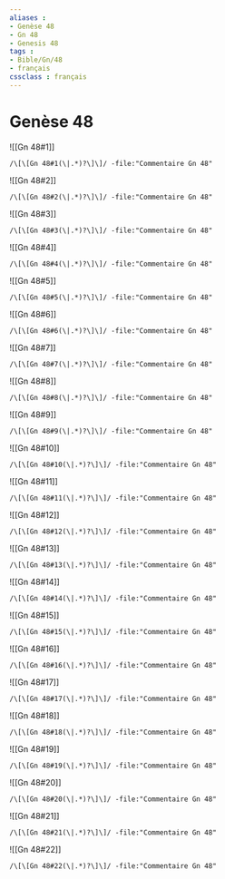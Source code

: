 ```yaml
---
aliases : 
- Genèse 48
- Gn 48
- Genesis 48
tags : 
- Bible/Gn/48
- français
cssclass : français
---
```


# Genèse 48

![[Gn 48#1]]

```query
/\[\[Gn 48#1(\|.*)?\]\]/ -file:"Commentaire Gn 48"
```

![[Gn 48#2]]

```query
/\[\[Gn 48#2(\|.*)?\]\]/ -file:"Commentaire Gn 48"
```

![[Gn 48#3]]

```query
/\[\[Gn 48#3(\|.*)?\]\]/ -file:"Commentaire Gn 48"
```

![[Gn 48#4]]

```query
/\[\[Gn 48#4(\|.*)?\]\]/ -file:"Commentaire Gn 48"
```

![[Gn 48#5]]

```query
/\[\[Gn 48#5(\|.*)?\]\]/ -file:"Commentaire Gn 48"
```

![[Gn 48#6]]

```query
/\[\[Gn 48#6(\|.*)?\]\]/ -file:"Commentaire Gn 48"
```

![[Gn 48#7]]

```query
/\[\[Gn 48#7(\|.*)?\]\]/ -file:"Commentaire Gn 48"
```

![[Gn 48#8]]

```query
/\[\[Gn 48#8(\|.*)?\]\]/ -file:"Commentaire Gn 48"
```

![[Gn 48#9]]

```query
/\[\[Gn 48#9(\|.*)?\]\]/ -file:"Commentaire Gn 48"
```

![[Gn 48#10]]

```query
/\[\[Gn 48#10(\|.*)?\]\]/ -file:"Commentaire Gn 48"
```

![[Gn 48#11]]

```query
/\[\[Gn 48#11(\|.*)?\]\]/ -file:"Commentaire Gn 48"
```

![[Gn 48#12]]

```query
/\[\[Gn 48#12(\|.*)?\]\]/ -file:"Commentaire Gn 48"
```

![[Gn 48#13]]

```query
/\[\[Gn 48#13(\|.*)?\]\]/ -file:"Commentaire Gn 48"
```

![[Gn 48#14]]

```query
/\[\[Gn 48#14(\|.*)?\]\]/ -file:"Commentaire Gn 48"
```

![[Gn 48#15]]

```query
/\[\[Gn 48#15(\|.*)?\]\]/ -file:"Commentaire Gn 48"
```

![[Gn 48#16]]

```query
/\[\[Gn 48#16(\|.*)?\]\]/ -file:"Commentaire Gn 48"
```

![[Gn 48#17]]

```query
/\[\[Gn 48#17(\|.*)?\]\]/ -file:"Commentaire Gn 48"
```

![[Gn 48#18]]

```query
/\[\[Gn 48#18(\|.*)?\]\]/ -file:"Commentaire Gn 48"
```

![[Gn 48#19]]

```query
/\[\[Gn 48#19(\|.*)?\]\]/ -file:"Commentaire Gn 48"
```

![[Gn 48#20]]

```query
/\[\[Gn 48#20(\|.*)?\]\]/ -file:"Commentaire Gn 48"
```

![[Gn 48#21]]

```query
/\[\[Gn 48#21(\|.*)?\]\]/ -file:"Commentaire Gn 48"
```

![[Gn 48#22]]

```query
/\[\[Gn 48#22(\|.*)?\]\]/ -file:"Commentaire Gn 48"
```

